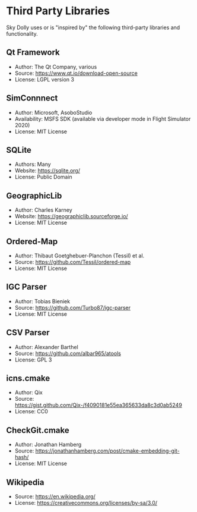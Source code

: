 # Third Party Libraries

Sky Dolly uses or is "inspired by" the following third-party libraries and functionality.

## Qt Framework
- Author: The Qt Company, various
- Source: https://www.qt.io/download-open-source
- License: LGPL version 3

## SimConnnect
- Author: Microsoft, AsoboStudio
- Availability: MSFS SDK (available via developer mode in Flight Simulator 2020)
- License: MIT License

## SQLite
- Authors: Many
- Website: https://sqlite.org/
- License: Public Domain

## GeographicLib
- Author: Charles Karney
- Website: https://geographiclib.sourceforge.io/
- License: MIT License

## Ordered-Map
- Author: Thibaut Goetghebuer-Planchon (Tessil) et al.
- Source: https://github.com/Tessil/ordered-map
- License: MIT License

## IGC Parser
- Author: Tobias Bieniek
- Source: https://github.com/Turbo87/igc-parser
- License: MIT License

## CSV Parser
- Author: Alexander Barthel
- Source: https://github.com/albar965/atools
- License: GPL 3

## icns.cmake
- Author: Qix
- Source: https://gist.github.com/Qix-/f4090181e55ea365633da8c3d0ab5249
- License: CC0

## CheckGit.cmake
- Author: Jonathan Hamberg
- Source: https://jonathanhamberg.com/post/cmake-embedding-git-hash/
- License: MIT License

## Wikipedia
- Source: https://en.wikipedia.org/
- License: https://creativecommons.org/licenses/by-sa/3.0/
